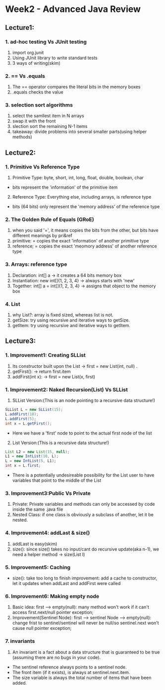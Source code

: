 # Week2 - Advanced Java Review

## Lecture1:
### 1. ad-hoc testing Vs JUnit testing
1. import org.junit  
2. Using JUnit library to write standard tests 
3. 3 ways of writing(skim)

### 2. == Vs .equals
1. The == operator compares the literal bits in the memory boxes 
2. .equals checks the value

### 3. selection sort algorithms
1. select the samllest item in N arrays 
2. swap it with the front 
3. slection sort the remaining N-1 items 
4. takeaway: divide problems into several smaller parts(using helper methods)

## Lecture2:
### 1. Primitive Vs Reference Type
1. Primitive Type: byte, short, int, long, float, double, boolean, char 
* bits represent the 'information' of the primitive item
2. Reference Type: Everything else, including arrays, is reference type 
* bits (64 bits) only represent the 'memory address' of the reference type

### 2. The Golden Rule of Equals (GRoE)
1. when you said '=', it means copies the bits from the other, but bits have different meanings by pri&ref 
2. primitive: = copies the exact 'information' of another primitive type 
3. reference; = copies the exact 'meomory address' of another reference type

### 3. Arrays: reference type
1. Declaration: int[] a -> it creates a 64 bits memory box 
2. Instantiation: new int[]{1, 2, 3, 4} -> always starts with 'new'  
3. Together: int[] a = int[]{1, 2, 3, 4} -> assigns that object to the memory box

### 4. List
1. why List?: array is fixed sized, whereas list is not.  
2. getSize: try using recursive and iterative ways to getSize.  
3. getItem: try using recursive and iterative ways to getItem. 

## Lecture3:
### 1. Improvement1: Creating SLList 
1. Its constructor built upon the List -> first = new List(int, null) . 
2. getFirst(): -> return first.item 
3. addFirst(int x): -> first = new List(x, first)  

### 1. Improvement2: Naked Recursion(List) Vs SLList
1. SLList Version:(This is an node pointing to a recursive data structure!) 
```java
SLList L = new SLList(15);  
L.addFirst(10);  
L.addFirst(5);  
int x = L.getFirst();  
```
* Here we have a 'first' node to point to the actual first node of the list

2. List Version:(This is a recursive data structure!)
```java
List L2 = new List(15, null);  
L1 = new IntList(10, L);   
L = new IntList(5, L1);  
int x = L.first;
```
* There is a potentially undesireable possibility for the List user to have variables that point to the middle of the List

### 3. Improvement3:Public Vs Private
1. Private: Private variables and methods can only be accessed by code inside the same .java file
2. Nested Class: if one class is obviously a subclass of another, let it be nested.  

### 4. Improvement4: addLast & size()
1. addLast is easy(skim)
2. size(): since size() takes no input/cant do recursive update(aka n-1), we need a helper method -> size(List l) 

### 5. Improvement5: Caching
* size(): take too long to finish
improvement: add a cache to constructor, let it updates when addLast and addFirst were called

### 6. Improvement6: Making empty node
1. Basic idea: first --> empty(null): many method won't work if it can't access first.next/null pointer exception;
2. Improvement(Sentinel Node): first --> sentinel Node --> empty(null): change frist to sentinel/sentinel will never be null/so sentinel.next won't cause null pointer exception;

### 7. invariants
1. An invariant is a fact about a data structure that is guaranteed to be true (assuming there are no bugs in your code).

* The sentinel reference always points to a sentinel node.  
* The front item (if it exists), is always at sentinel.next.item.  
* The size variable is always the total number of items that have been added.


